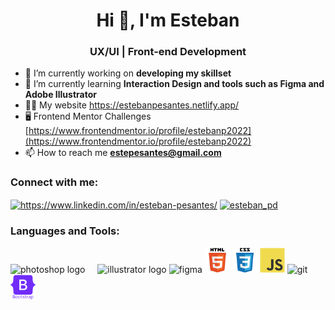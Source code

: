 <h1 align="center">Hi 👋, I'm Esteban</h1>
<h3 align="center">UX/UI | Front-end Development</h3>

- 🔭 I’m currently working on **developing my skillset**
- 🌱 I’m currently learning **Interaction Design and tools such as Figma and Adobe Illustrator**
- 👨‍💻 My website https://estebanpesantes.netlify.app/
- 🖥️ Frontend Mentor Challenges [https://www.frontendmentor.io/profile/estebanp2022](https://www.frontendmentor.io/profile/estebanp2022)
- 📫 How to reach me **estepesantes@gmail.com**

<h3 align="left">Connect with me:</h3>
<p align="left">
<a href="https://linkedin.com/in/esteban-pesantes/" target="blank"><img align="center" src="https://raw.githubusercontent.com/rahuldkjain/github-profile-readme-generator/master/src/images/icons/Social/linked-in-alt.svg" alt="https://www.linkedin.com/in/esteban-pesantes/" height="30" width="40" /></a>
<a href="https://instagram.com/esteban_pd" target="blank"><img align="center" src="https://raw.githubusercontent.com/rahuldkjain/github-profile-readme-generator/master/src/images/icons/Social/instagram.svg" alt="esteban_pd" height="30" width="40" /></a>
</p>

<h3 align="left">Languages and Tools:</h3>
<p align="left"> 
<div align="left">
  <img src="https://cdn.jsdelivr.net/gh/devicons/devicon/icons/photoshop/photoshop-plain.svg" height="40" alt="photoshop logo"  />
  <img width="12" />
  <img src="https://cdn.jsdelivr.net/gh/devicons/devicon/icons/illustrator/illustrator-plain.svg" height="40" alt="illustrator logo"  />
  <img src="https://www.vectorlogo.zone/logos/figma/figma-icon.svg" alt="figma" width="40" height="40"/>
   <img src="https://raw.githubusercontent.com/devicons/devicon/master/icons/html5/html5-original-wordmark.svg" alt="html5" width="40" height="40"/>
  <img src="https://raw.githubusercontent.com/devicons/devicon/master/icons/css3/css3-original-wordmark.svg" alt="css3" width="40" height="40"/>
  <img src="https://raw.githubusercontent.com/devicons/devicon/master/icons/javascript/javascript-original.svg" alt="javascript" width="40" height="40"/>  
  <img src="https://www.vectorlogo.zone/logos/git-scm/git-scm-icon.svg" alt="git" width="40" height="40"/>
  <img src="https://raw.githubusercontent.com/devicons/devicon/master/icons/bootstrap/bootstrap-plain-wordmark.svg" alt="bootstrap" width="40" height="40"/>
 </div>
